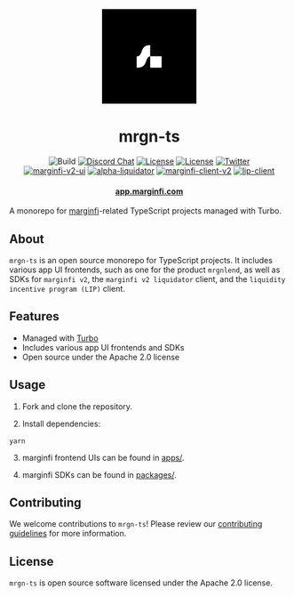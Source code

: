 <div align="center">
  <img height="170" src="./images/logo.png" />

  <h1>mrgn-ts</h1>
  
  <p>
    <!-- Build -->
    <a><img alt="Build" src="https://img.shields.io/github/actions/workflow/status/mrgnlabs/mrgn-ts/main.yml?style=flat-square"/></a>
    <!-- Discord -->
    <a href="https://discord.com/channels/882369954916212737"><img alt="Discord Chat" src="https://img.shields.io/discord/882369954916212737?color=blueviolet&style=flat-square"/></a>
    <!-- License -->
    <a href="http://www.apache.org/licenses/LICENSE-2.0"><img alt="License" src="https://img.shields.io/github/license/mrgnlabs/mrgn-ts?style=flat-square&color=ffff00"/></a>
    <!-- Total lines -->
    <a href=""><img alt="License" src="https://img.shields.io/tokei/lines/github/mrgnlabs/mrgn-ts?style=flat-square&color=000000"/></a>
    <!-- Twitter -->
    <a href="https://twitter.com/intent/tweet?text=Wow:&url=https%3A%2F%2Ftwitter.com%2Fmarginfi"><img alt="Twitter" src="https://img.shields.io/twitter/url?style=social&url=https%3A%2F%2Ftwitter.com%2Fmarginfi"/></a>
    <br>
    <!-- Versions -->
    <a href=""><img alt="marginfi-v2-ui" src="https://img.shields.io/github/package-json/v/mrgnlabs/mrgn-ts?color=white&filename=apps%2Fmarginfi-v2-ui%2Fpackage.json&label=marginfi-v2-ui&style=flat-square"/></a>
    <a href=""><img alt="alpha-liquidator" src="https://img.shields.io/github/package-json/v/mrgnlabs/mrgn-ts?color=white&filename=packages%2Falpha-liquidator%2Fpackage.json&label=alpha-liquidator&style=flat-square"/></a>
    <a href=""><img alt="marginfi-client-v2" src="https://img.shields.io/github/package-json/v/mrgnlabs/mrgn-ts?color=white&filename=packages%2Fmarginfi-client-v2%2Fpackage.json&label=marginfi-client-v2&style=flat-square"/></a>
    <a href=""><img alt="lip-client" src="https://img.shields.io/github/package-json/v/mrgnlabs/mrgn-ts?color=white&filename=packages%2Flip-client%2Fpackage.json&label=lip-client&style=flat-square"/></a>
  </p>

  <h4>
    <a href="https://app.marginfi.com/">app.marginfi.com</a>
  </h4>
</div>

A monorepo for [marginfi](https://app.marginfi.com)-related TypeScript projects managed with Turbo.

## About

`mrgn-ts` is an open source monorepo for TypeScript projects. It includes various app UI frontends, such as one for the product `mrgnlend`, as well as SDKs for `marginfi v2`, the `marginfi v2 liquidator` client, and the `liquidity incentive program (LIP)` client.

## Features

- Managed with [Turbo](https://github.com/vercel/turbo)
- Includes various app UI frontends and SDKs
- Open source under the Apache 2.0 license

## Usage

1. Fork and clone the repository.

2. Install dependencies:

```
yarn
```

3. marginfi frontend UIs can be found in [apps/](apps/).

4. marginfi SDKs can be found in [packages/](packages/).

## Contributing

We welcome contributions to `mrgn-ts`! Please review our [contributing guidelines](CONTRIBUTING.md) for more information.

## License

`mrgn-ts` is open source software licensed under the Apache 2.0 license.
